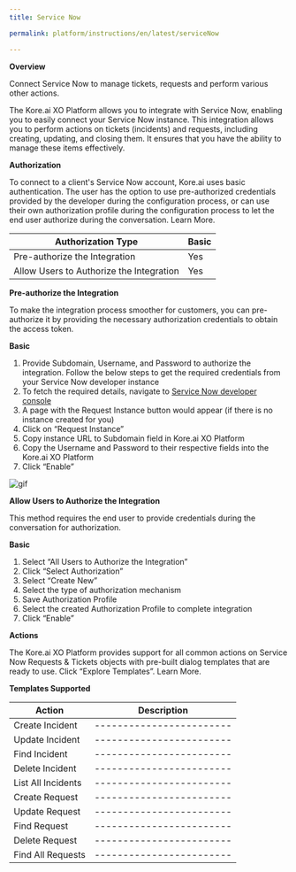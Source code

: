 ```yaml
---
title: Service Now

permalink: platform/instructions/en/latest/serviceNow

---
```


<container>

**Overview**

Connect Service Now to manage tickets, requests and perform various other actions.

The Kore.ai XO Platform allows you to integrate with Service Now, enabling you to easily connect your Service Now instance. This integration allows you to perform actions on tickets (incidents) and requests, including creating, updating, and closing them. It ensures that you have the ability to manage these items effectively.


</container>

<container>

**Authorization**
 
To connect to a client's Service Now account, Kore.ai uses basic authentication. The user has the option to use pre-authorized credentials provided by the developer during the configuration process, or can use their own authorization profile during the configuration process to let the end user authorize during the conversation. Learn More.
 
 |Authorization Type                      | Basic |
 |----------------------------------------|-------|
 |Pre-authorize the Integration           |  Yes  |
 |Allow Users to Authorize the Integration|  Yes  |


**Pre-authorize the Integration**
 
 To make the integration process smoother for customers, you can pre-authorize it by providing the necessary authorization credentials to obtain the access token.

**Basic**
 
1. Provide Subdomain, Username, and Password to authorize the integration. Follow the below steps to get the required credentials from your Service Now        developer instance
2. To fetch the required details, navigate to [Service Now developer console](https://developer.servicenow.com/dev.do#!/home)
3. A page with the Request Instance button would appear (if there is no instance created for you)
4. Click on “Request Instance”
5. Copy instance URL to Subdomain field in Kore.ai XO Platform
6. Copy the Username and Password to their respective fields into the Kore.ai XO Platform
7. Click “Enable”
 
 ![gif](/koredotai-docs/images/Home%20_%20Loom%20-%2019%20December%202022.gif)
 
**Allow Users to Authorize the Integration**
 
This method requires the end user to provide credentials during the conversation for authorization.
 
**Basic**
 
1. Select “All Users to Authorize the Integration”
2. Click “Select Authorization”
3. Select “Create New”
4. Select the type of authorization mechanism 
5. Save Authorization Profile
6. Select the created Authorization Profile to complete integration
7. Click “Enable”

**Actions**
 
 The Kore.ai XO Platform provides support for all common actions on Service Now  Requests & Tickets objects with pre-built dialog templates that are ready to use.     Click “Explore Templates”. Learn More.
 
**Templates Supported**

| Action           | Description            |
|------------------|------------------------|
|Create Incident   |------------------------|
|Update Incident   |------------------------|
|Find Incident     |------------------------|
|Delete Incident   |------------------------|
|List All Incidents|------------------------|
|Create Request    |------------------------|
|Update Request    |------------------------|
|Find Request      |------------------------|
|Delete Request    |------------------------|
|Find All Requests |------------------------|

</container>


